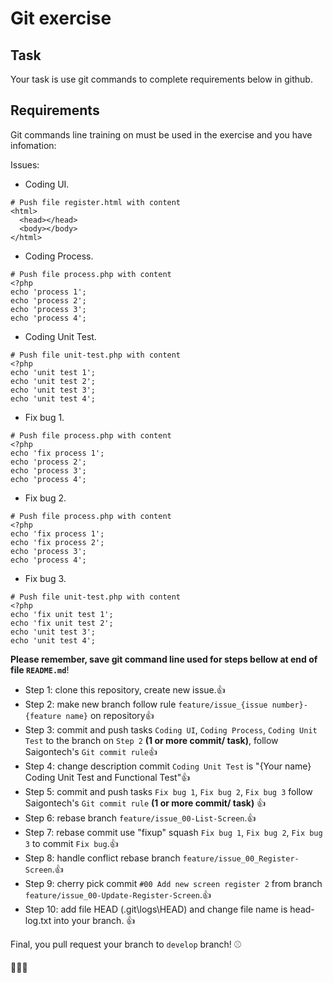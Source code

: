 # Git exercise

## Task

Your task is use git commands to complete requirements below in github.

## Requirements

Git commands line training on  must be used in the exercise and you have infomation:

Issues:

* Coding UI.
```
# Push file register.html with content
<html>
  <head></head>
  <body></body>
</html>
```
* Coding Process.
```
# Push file process.php with content
<?php
echo 'process 1';
echo 'process 2';
echo 'process 3';
echo 'process 4';
```
* Coding Unit Test.
```
# Push file unit-test.php with content
<?php
echo 'unit test 1';
echo 'unit test 2';
echo 'unit test 3';
echo 'unit test 4';
```
* Fix bug 1.
```
# Push file process.php with content
<?php
echo 'fix process 1';
echo 'process 2';
echo 'process 3';
echo 'process 4';
```
* Fix bug 2.
```
# Push file process.php with content
<?php
echo 'fix process 1';
echo 'fix process 2';
echo 'process 3';
echo 'process 4';
```
* Fix bug 3.
```
# Push file unit-test.php with content
<?php
echo 'fix unit test 1';
echo 'fix unit test 2';
echo 'unit test 3';
echo 'unit test 4';
```

**Please remember, save git command line used for steps bellow at end of file `README.md`**!

* Step 1: clone this repository, create new issue.:+1:
* Step 2: make new branch follow rule `feature/issue_{issue number}-{feature name}` on repository:+1:
* Step 3: commit and push tasks `Coding UI`, `Coding Process`, `Coding Unit Test` to the branch on `Step 2` **(1 or more commit/ task)**, follow Saigontech's `Git commit rule`:+1:
* Step 4: change description commit `Coding Unit Test` is "{Your name} Coding Unit Test and Functional Test":+1:
* Step 5: commit and push tasks `Fix bug 1`, `Fix bug 2`, `Fix bug 3` follow Saigontech's `Git commit rule` **(1 or more commit/ task)** :+1:
* Step 6: rebase branch `feature/issue_00-List-Screen`.:+1:
* Step 7: rebase commit use "fixup" squash `Fix bug 1`, `Fix bug 2`, `Fix bug 3` to commit `Fix bug`.:+1:
* Step 8: handle conflict rebase branch `feature/issue_00_Register-Screen`.:+1:
* Step 9: cherry pick commit `#00 Add new screen register 2` from branch `feature/issue_00-Update-Register-Screen`.:+1:
* Step 10: add file HEAD (.git\logs\HEAD) and change file name is head-log.txt into your branch. :+1:

Final, you pull request your branch to `develop` branch! :baseball:

:clap::clap::clap:
